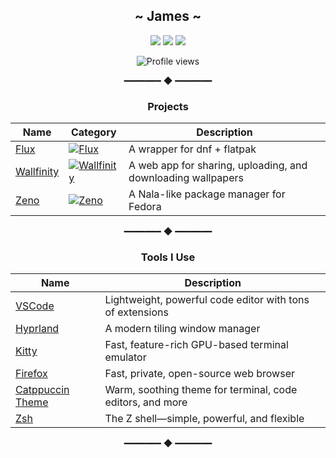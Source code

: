 <div align="center">

## **\~ James \~**

[![](https://img.shields.io/badge/OS-Arch-informational?style=flat-square&logo=arch-linux&logoColor=white&color=1793D1)](https://archlinux.org/)
[![](https://img.shields.io/badge/Programming%20Language-TypeScript-informational?style=flat-square&logo=typescript&logoColor=white&color=3178C6)](https://www.typescriptlang.org/)
[![](https://img.shields.io/badge/Editor-VSCode-informational?style=flat-square&logo=visualstudiocode&logoColor=white&color=007ACC)](https://code.visualstudio.com/)

![Profile views](https://komarev.com/ghpvc/?username=sandibi13&style=for-the-badge&color=1793D1)

━━━━━━━ ◆ ━━━━━━━
### **Projects**
| Name | Category | Description |
|------|----------|-------------|
| [Flux](https://github.com/sandibi13/flux) | [![Flux](https://img.shields.io/badge/%F0%9F%93%A6-Package%20Manager-orange?style=flat-square)](https://github.com/topics/package-manager) | A wrapper for dnf + flatpak |
| [Wallfinity](https://github.com/sandibi13/wallfinity) | [![Wallfinity](https://img.shields.io/badge/%F0%9F%96%A8-Web%20Application-722ed1?style=flat-square)](https://github.com/topics/wallpaper) | A web app for sharing, uploading, and downloading wallpapers |
| [Zeno](https://github.com/sandibi13/zeno) | [![Zeno](https://img.shields.io/badge/%F0%9F%93%A6-Package%20Manager-orange?style=flat-square)](https://github.com/topics/package-manager) | A Nala-like package manager for Fedora |

━━━━━━━ ◆ ━━━━━━━
### **Tools I Use**
| Name | Description |
|------|-------------|
| [VSCode](https://code.visualstudio.com/) | Lightweight, powerful code editor with tons of extensions |
| [Hyprland](https://hyprland.org/) | A modern tiling window manager |
| [Kitty](https://sw.kovidgoyal.net/kitty/) | Fast, feature-rich GPU-based terminal emulator |
| [Firefox](https://www.mozilla.org/en-US/firefox/new/) | Fast, private, open-source web browser |
| [Catppuccin Theme](https://github.com/catppuccin/catppuccin) | Warm, soothing theme for terminal, code editors, and more |
| [Zsh](https://www.zsh.org/) | The Z shell—simple, powerful, and flexible |

━━━━━━━ ◆ ━━━━━━━

</div>
